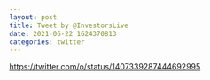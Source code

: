 ```yaml
--- 
layout: post 
title: Tweet by @InvestorsLive 
date: 2021-06-22 1624370813 
categories: twitter 
--- 
```

https://twitter.com/o/status/1407339287444692995